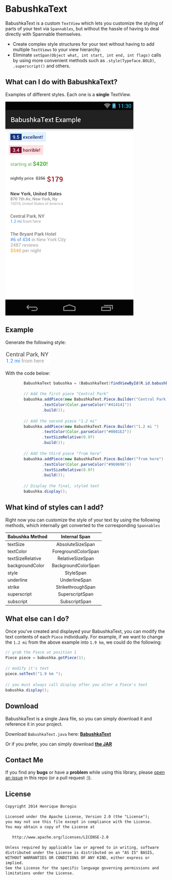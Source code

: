 BabushkaText
============

BabushkaText is a custom `TextView` which lets you customize the styling of parts of your text via
`Spannables`, but without the hassle of having to deal directly with Spannable themselves.

 * Create complex style structures for your text without having to add multiple `TextViews` to your
 view hierarchy.
 * Eliminate `setSpan(Object what, int start, int end, int flags)` calls by using more convenient
 methods such as `.style(Typeface.BOLD)`, `.superscript()` and others.

What can I do with BabushkaText?
--------
Examples of different styles. Each one is a **single** TextView.

![Logo](images/example.png)

Example
--------
Generate the following style:

![NewY York](images/newyork.png)

With the code below:

```java
        BabushkaText babushka = (BabushkaText)findViewById(R.id.babushka_text);

        // Add the first piece "Central Park"
        babushka.addPiece(new BabushkaText.Piece.Builder("Central Park, NY\n")
                .textColor(Color.parseColor("#414141"))
                .build());

        // Add the second piece "1.2 mi"
        babushka.addPiece(new BabushkaText.Piece.Builder("1.2 mi ")
                .textColor(Color.parseColor("#0081E2"))
                .textSizeRelative(0.9f)
                .build());

        // Add the third piece "from here"
        babushka.addPiece(new BabushkaText.Piece.Builder("from here")
                .textColor(Color.parseColor("#969696"))
                .textSizeRelative(0.9f)
                .build());

        // Display the final, styled text
        babushka.display();
```

What kind of styles can I add?
--------
Right now you can customize the style of your text by using the following methods, which internally
get converted to the corresponding `Spannables`

| Babushka Method        | Internal Span           |
| ------------- |:-------------:|
| textSize      | AbsoluteSizeSpan |
| textColor      | ForegroundColorSpan      |
| textSizeRelative | RelativeSizeSpan      |
| backgroundColor | BackgroundColorSpan      |
| style | StyleSpan      |
| underline | UnderlineSpan      |
| strike | StrikethroughSpan      |
| superscript | SuperscriptSpan      |
| subscript | SubscriptSpan      |

What else can I do?
--------
Once you've created and displayed your BabushkaText, you can modify the text contents of each
`Piece` individually. For example, if we want to change the `1.2 mi` from the above example into
`1.9 km`, we could do the following:

```java
// grab the Piece at position 1
Piece piece = babushka.getPiece(1);

// modify it's text
piece.setText("1.9 km ");

// you must always call display after you alter a Piece's text
babushka.display();
```

Download
--------
BabushkaText is a single Java file, so you can simply download it and reference it in your project.

Download `BabushkaText.java` here:  **[BabushkaText](https://github.com/quiqueqs/BabushkaText/blob/master/babushkatext/src/main/java/babushkatext/BabushkaText.java)**

Or if you prefer, you can simply download **[the JAR](https://github.com/quiqueqs/BabushkaText/tree/master/downloads/babushka-0.1.jar)**

Contact Me
--------
If you find any **bugs** or have a **problem** while using this library, please [open an issue](https://github.com/quiqueqs/BabushkaText/issues/new) in this repo (or a pull request :)).

License
-------

    Copyright 2014 Henrique Boregio

    Licensed under the Apache License, Version 2.0 (the "License");
    you may not use this file except in compliance with the License.
    You may obtain a copy of the License at

       http://www.apache.org/licenses/LICENSE-2.0

    Unless required by applicable law or agreed to in writing, software
    distributed under the License is distributed on an "AS IS" BASIS,
    WITHOUT WARRANTIES OR CONDITIONS OF ANY KIND, either express or implied.
    See the License for the specific language governing permissions and
    limitations under the License.
